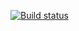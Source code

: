 [![Build status](https://ci.appveyor.com/api/projects/status/ukhyc11vnefsh16l?svg=true)](https://ci.appveyor.com/project/nionka/ajs-oop-1)
